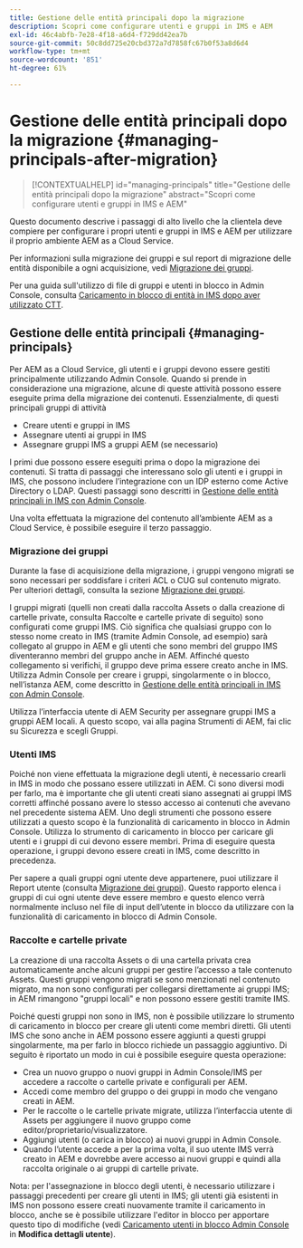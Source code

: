 ```yaml
---
title: Gestione delle entità principali dopo la migrazione
description: Scopri come configurare utenti e gruppi in IMS e AEM
exl-id: 46c4abfb-7e28-4f18-a6d4-f729dd42ea7b
source-git-commit: 50c8dd725e20cbd372a7d7858fc67b0f53a8d6d4
workflow-type: tm+mt
source-wordcount: '851'
ht-degree: 61%

---
```


# Gestione delle entità principali dopo la migrazione {#managing-principals-after-migration}

>[!CONTEXTUALHELP]
>id="managing-principals"
>title="Gestione delle entità principali dopo la migrazione"
>abstract="Scopri come configurare utenti e gruppi in IMS e AEM"

Questo documento descrive i passaggi di alto livello che la clientela deve compiere per configurare i propri utenti e gruppi in IMS e AEM per utilizzare il proprio ambiente AEM as a Cloud Service.

Per informazioni sulla migrazione dei gruppi e sul report di migrazione delle entità disponibile a ogni acquisizione, vedi [Migrazione dei gruppi](/help/journey-migration/content-transfer-tool/using-content-transfer-tool/group-migration.md).

Per una guida sull&#39;utilizzo di file di gruppi e utenti in blocco in Admin Console, consulta [Caricamento in blocco di entità in IMS dopo aver utilizzato CTT](/help/journey-migration/content-transfer-tool/using-content-transfer-tool/bulk-principal-uploading.md).

## Gestione delle entità principali {#managing-principals}

Per AEM as a Cloud Service, gli utenti e i gruppi devono essere gestiti principalmente utilizzando Admin Console.  Quando si prende in considerazione una migrazione, alcune di queste attività possono essere eseguite prima della migrazione dei contenuti.  Essenzialmente, di questi principali gruppi di attività

* Creare utenti e gruppi in IMS
* Assegnare utenti ai gruppi in IMS
* Assegnare gruppi IMS a gruppi AEM (se necessario)

I primi due possono essere eseguiti prima o dopo la migrazione dei contenuti.  Si tratta di passaggi che interessano solo gli utenti e i gruppi in IMS, che possono includere l’integrazione con un IDP esterno come Active Directory o LDAP.  Questi passaggi sono descritti in [Gestione delle entità principali in IMS con Admin Console](/help/journey-migration/managing-principals.md).

Una volta effettuata la migrazione del contenuto all’ambiente AEM as a Cloud Service, è possibile eseguire il terzo passaggio.

### Migrazione dei gruppi

Durante la fase di acquisizione della migrazione, i gruppi vengono migrati se sono necessari per soddisfare i criteri ACL o CUG sul contenuto migrato.  Per ulteriori dettagli, consulta la sezione [Migrazione dei gruppi](/help/journey-migration/content-transfer-tool/using-content-transfer-tool/group-migration.md).

I gruppi migrati (quelli non creati dalla raccolta Assets o dalla creazione di cartelle private, consulta Raccolte e cartelle private di seguito) sono configurati come gruppi IMS.  Ciò significa che qualsiasi gruppo con lo stesso nome creato in IMS (tramite Admin Console, ad esempio) sarà collegato al gruppo in AEM e gli utenti che sono membri del gruppo IMS diventeranno membri del gruppo anche in AEM.  Affinché questo collegamento si verifichi, il gruppo deve prima essere creato anche in IMS.  Utilizza Admin Console per creare i gruppi, singolarmente o in blocco, nell’istanza AEM, come descritto in [Gestione delle entità principali in IMS con Admin Console](/help/journey-migration/managing-principals.md).

Utilizza l’interfaccia utente di AEM Security per assegnare gruppi IMS a gruppi AEM locali. A questo scopo, vai alla pagina Strumenti di AEM, fai clic su Sicurezza e scegli Gruppi.

### Utenti IMS

Poiché non viene effettuata la migrazione degli utenti, è necessario crearli in IMS in modo che possano essere utilizzati in AEM.  Ci sono diversi modi per farlo, ma è importante che gli utenti creati siano assegnati ai gruppi IMS corretti affinché possano avere lo stesso accesso ai contenuti che avevano nel precedente sistema AEM.  Uno degli strumenti che possono essere utilizzati a questo scopo è la funzionalità di caricamento in blocco in Admin Console. Utilizza lo strumento di caricamento in blocco per caricare gli utenti e i gruppi di cui devono essere membri.  Prima di eseguire questa operazione, i gruppi devono essere creati in IMS, come descritto in precedenza.

Per sapere a quali gruppi ogni utente deve appartenere, puoi utilizzare il Report utente (consulta [Migrazione dei gruppi](/help/journey-migration/content-transfer-tool/using-content-transfer-tool/group-migration.md)).  Questo rapporto elenca i gruppi di cui ogni utente deve essere membro e questo elenco verrà normalmente incluso nel file di input dell’utente in blocco da utilizzare con la funzionalità di caricamento in blocco di Admin Console.

### Raccolte e cartelle private

La creazione di una raccolta Assets o di una cartella privata crea automaticamente anche alcuni gruppi per gestire l’accesso a tale contenuto Assets.  Questi gruppi vengono migrati se sono menzionati nel contenuto migrato, ma non sono configurati per collegarsi direttamente ai gruppi IMS; in AEM rimangono &quot;gruppi locali&quot; e non possono essere gestiti tramite IMS.

Poiché questi gruppi non sono in IMS, non è possibile utilizzare lo strumento di caricamento in blocco per creare gli utenti come membri diretti.  Gli utenti IMS che sono anche in AEM possono essere aggiunti a questi gruppi singolarmente, ma per farlo in blocco richiede un passaggio aggiuntivo.  Di seguito è riportato un modo in cui è possibile eseguire questa operazione:
* Crea un nuovo gruppo o nuovi gruppi in Admin Console/IMS per accedere a raccolte o cartelle private e configurali per AEM.
* Accedi come membro del gruppo o dei gruppi in modo che vengano creati in AEM.
* Per le raccolte o le cartelle private migrate, utilizza l’interfaccia utente di Assets per aggiungere il nuovo gruppo come editor/proprietario/visualizzatore.
* Aggiungi utenti (o carica in blocco) ai nuovi gruppi in Admin Console.
* Quando l’utente accede a per la prima volta, il suo utente IMS verrà creato in AEM e dovrebbe avere accesso ai nuovi gruppi e quindi alla raccolta originale o ai gruppi di cartelle private.

Nota: per l&#39;assegnazione in blocco degli utenti, è necessario utilizzare i passaggi precedenti per creare gli utenti in IMS; gli utenti già esistenti in IMS non possono essere creati nuovamente tramite il caricamento in blocco, anche se è possibile utilizzare l&#39;editor in blocco per apportare questo tipo di modifiche (vedi [Caricamento utenti in blocco Admin Console](https://helpx.adobe.com/enterprise/using/bulk-upload-users.html) in **Modifica dettagli utente**).
